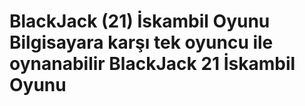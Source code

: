# BlackJack (21) İskambil Oyunu Bilgisayara karşı tek oyuncu ile oynanabilir BlackJack 21 İskambil Oyunu
